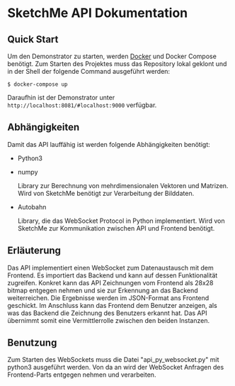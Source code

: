 # SketchMe API Dokumentation

## Quick Start

Um den Demonstrator zu starten, werden [Docker](https://www.docker.com/get-docker)
und Docker Compose benötigt. Zum Starten des Projektes muss das Repository lokal
geklont und in der Shell der folgende Command ausgeführt werden:

```
$ docker-compose up
```

Daraufhin ist der Demonstrator unter `http://localhost:8081/#localhost:9000`
verfügbar.

## Abhängigkeiten

Damit das API lauffähig ist werden folgende Abhängigkeiten benötigt:

* Python3
* numpy

  Library zur Berechnung von mehrdimensionalen Vektoren und Matrizen. Wird von
  SketchMe benötigt zur Verarbeitung der Bilddaten.

* Autobahn

  Library, die das WebSocket Protocol in Python implementiert. Wird von SketchMe
  zur Kommunikation zwischen API und Frontend benötigt.

## Erläuterung

Das API implementiert einen WebSocket zum Datenaustausch mit dem Frontend. Es
importiert das Backend und kann auf dessen Funktionalität zugreifen. Konkret
kann das API Zeichnungen vom Frontend als 28x28 bitmap entgegen nehmen
und sie zur Erkennung an das Backend weiterreichen. Die Ergebnisse werden im
JSON-Format ans Frontend geschickt. Im Anschluss kann das Frontend dem Benutzer
anzeigen, als was das Backend die Zeichnung des Benutzers erkannt hat. Das API
übernimmt somit eine Vermittlerrolle zwischen den beiden Instanzen.

## Benutzung

Zum Starten des WebSockets muss die Datei "api_py_websocket.py" mit python3
ausgeführt werden. Von da an wird der WebSocket Anfragen des Frontend-Parts
entgegen nehmen und verarbeiten.
